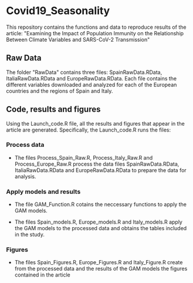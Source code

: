 # Covid19_Seasonality
This repository contains the functions and data to reproduce results of the article: "Examining the Impact of Population Immunity on the Relationship Between Climate Variables and SARS-CoV-2 Transmission"

## Raw Data

The folder "RawData" contains three files: SpainRawData.RData, ItaliaRawData.RData and EuropeRawData.RData. Each file contains the different variables downloaded and analyzed for each of the European countries and the regions of Spain and Italy.

## Code, results and figures
Using the Launch_code.R file, all the results and figures that appear in the article are generated. Specifically, the Launch_code.R runs the files:

### Process data

 * The files Process_Spain_Raw.R, Process_Italy_Raw.R and Process_Europe_Raw.R process the data files SpainRawData.RData, ItaliaRawData.RData and EuropeRawData.RData to prepare the data for analysis.

### Apply models and results

* The file GAM_Function.R cotains the neccessary functions to apply the GAM models.

* The files Spain_models.R, Europe_models.R and Italy_models.R apply the GAM models to the processed data and obtains the tables included in the study.

### Figures

* The files Spain_Figures.R, Europe_Figures.R and Italy_Figure.R create from the processed data and the results of the GAM models the figures contained in the article

